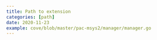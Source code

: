 ```yaml
---
title: Path to extension
categories: [path]
date: 2020-11-23
example: cove/blob/master/pac-msys2/manager/manager.go
---
```


